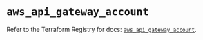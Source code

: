 # `aws_api_gateway_account`

Refer to the Terraform Registry for docs: [`aws_api_gateway_account`](https://registry.terraform.io/providers/hashicorp/aws/5.94.0/docs/resources/api_gateway_account).
